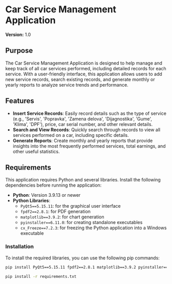 # Car Service Management Application

**Version:** 1.0

## Purpose

The Car Service Management Application is designed to help manage and keep track of all car services performed, including detailed records for each service. With a user-friendly interface, this application allows users to add new service records, search existing records, and generate monthly or yearly reports to analyze service trends and performance.

## Features

- **Insert Service Records**: Easily record details such as the type of service (e.g., 'Servis', 'Popravka', 'Zamena delova', 'Dijagnostika', 'Gume', 'Klima', 'DPF'), price, car serial number, and other relevant details.
- **Search and View Records**: Quickly search through records to view all services performed on a car, including specific details.
- **Generate Reports**: Create monthly and yearly reports that provide insights into the most frequently performed services, total earnings, and other useful statistics.

## Requirements

This application requires Python and several libraries. Install the following dependencies before running the application:

- **Python**: Version 3.9.13 or newer
- **Python Libraries**:
  - `PyQt5==5.15.11`: for the graphical user interface
  - `fpdf2==2.8.1`: for PDF generation
  - `matplotlib==3.9.2`: for chart generation
  - `pyinstaller==6.11.0`: for creating standalone executables
  - `cx_Freeze==7.2.3`: for freezing the Python application into a Windows executable

### Installation

To install the required libraries, you can use the following pip commands:

```bash
pip install PyQt5==5.15.11 fpdf2==2.8.1 matplotlib==3.9.2 pyinstaller==6.11.0 cx_Freeze==7.2.3
```
```bash
pip install -r requirements.txt
```
